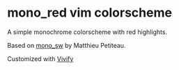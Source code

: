 # mono_red vim colorscheme

A simple monochrome colorscheme with red highlights.

Based on [mono_sw](https://github.com/smallwat3r/vim-mono-sw) by Matthieu Petiteau.

Customized with [Vivify](https://bytefluent.com/vivify/)
